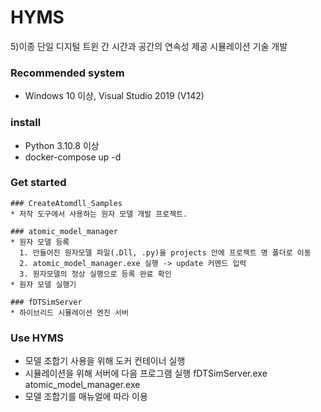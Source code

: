 # HYMS
5)이종 단일 디지털 트윈 간 시간과 공간의 연속성 제공 시뮬레이션 기술 개발

### Recommended system
* Windows 10 이상, Visual Studio 2019 (V142)

### install 
* Python 3.10.8 이상
* docker-compose up -d

### Get started 
    ### CreateAtomdll_Samples 
    * 저작 도구에서 사용하는 원자 모델 개발 프로젝트.
    
    ### atomic_model_manager 
    * 원자 모델 등록
      1. 만들어진 원자모델 파일(.Dll, .py)을 projects 안에 프로젝트 명 폴더로 이동
      2. atomic_model_manager.exe 실행 -> update 커멘드 입력
      3. 원자모델의 정상 실행으로 등록 완료 확인
    * 원자 모델 실행기
      
    ### fDTSimServer 
    * 하이브리드 시뮬레이션 엔진 서버

### Use HYMS 
  * 모델 조합기 사용을 위해 도커 컨테이너 실행
  * 시뮬레이션을 위해 서버에 다음 프로그램 실행
      fDTSimServer.exe
      atomic_model_manager.exe
  * 모델 조합기를 매뉴얼에 따라 이용
